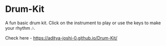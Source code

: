 # Drum-Kit

A fun basic drum kit. Click on the instrument to play or use the keys to make your rhythm 🎶.

Check here -
https://aditya-joshi-0.github.io/Drum-Kit/
